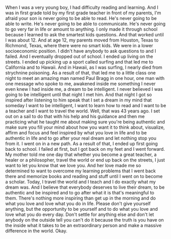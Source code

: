  When I was a very young boy, I had difficulty reading and learning. And I was in first grade told by my first grade teacher in front of my parents, I'm afraid your son is never going to be able to read. He's never going to be able to write. He's never going to be able to communicate. He's never going to go very far in life or amount to anything. I only made it through school because I learned to ask the smartest kids questions. And that worked until I was about 12. And at age 12, my parents moved from Houston, Texas to Richmond, Texas, where there were no smart kids. We were in a lower socioeconomic position. I didn't have anybody to ask questions to and I failed. And I eventually dropped out of school. I ended up living on the streets. I ended up picking up a sport called surfing and that led me to California and to Hawaii. And in Hawaii, as I was surfing, I nearly died from strychnine poisoning. As a result of that, that led me to a little class one night to meet an amazing man named Paul Bragg in one hour, one man with one message who spoke to me, awakened inside me something I never even knew I had inside me, a dream to be intelligent. I never believed I was going to be intelligent until that night I met him. And that night I got so inspired after listening to him speak that I set a dream in my mind that someday I want to be intelligent, I want to learn how to read and I want to be a teacher and I want to travel the world. Well, that was 43 years ago. I set out on a sail to do that with his help and his guidance and then me practicing what he taught me about making sure you're being authentic and make sure you fill your mind about how you want it to think about, visualize, affirm and focus and feel inspired by what you love in life and to be authentic in life and to go after your real dream and let nothing stop you from it. I went on in a new path. As a result of that, I ended up first going back to school. I failed at first, but I got back on my feet and I went forward. My mother told me one day that whether you become a great teacher, a healer or a philosopher, travel the world or end up back on the streets, I just want to let you know that we love you. And her love made me so determined to want to overcome my learning problems that I went back there and memorize books and reading and stuff until I went on to become a scholar. Today, I travel the world and I teach and I do exactly what my dream was. And I believe that everybody deserves to live their dream, to be authentic and be inspired and to go after what it is that's meaningful to them. There's nothing more inspiring than get up in the morning and do what you love and love what you do in life. Please don't give yourself anything, but the opportunity to be yourself and to do what you love and love what you do every day. Don't settle for anything else and don't let anybody on the outside tell you can't do it because the truth is you have on the inside what it takes to be an extraordinary person and make a massive difference in the world. Okay.
